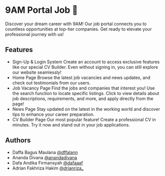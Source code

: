 
# 9AM Portal Job 💼
Discover your dream career with 9AM! Our job portal connects you to countless opportunities at top-tier companies. Get ready to elevate your professional journey with us!

## Features
- Sign-Up & Login System
Create an account to access exclusive features like our special CV Builder. Even without signing in, you can still explore our website seamlessly!
- Home Page
Browse the latest job vacancies and news updates, and check out testimonials from our users.
- Job Vacancy Page
Find the jobs and companies that interest you! Use the search function to locate specific listings. Click to view details about job descriptions, requirements, and more, and apply directly from the page!
- News Page
Stay updated on the latest in the working world and discover tips to enhance your career preparation.
- CV Builder Page
Our most popular feature! Create a professional CV in minutes. Try it now and stand out in your job applications.

## Authors
- Daffa Bagus Maulana [@dffalann](https://www.instagram.com/dffalann)
- Ananda Divana [@anandadivana](https://www.instagram.com/anandadivana/)
- Dafa Andika Firmansyah [@dafaaaf](https://www.instagram.com/dafaaaf/)
- Adrian Fakhriza Hakim [@drianriza_](https://www.instagram.com/drianriza_/)
